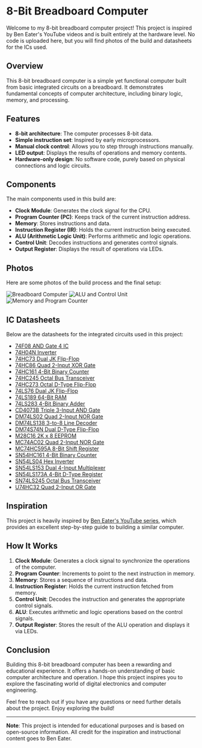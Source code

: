 # 8-Bit Breadboard Computer

Welcome to my 8-bit breadboard computer project! This project is inspired by Ben Eater's YouTube videos and is built entirely at the hardware level. No code is uploaded here, but you will find photos of the build and datasheets for the ICs used.

## Overview

This 8-bit breadboard computer is a simple yet functional computer built from basic integrated circuits on a breadboard. It demonstrates fundamental concepts of computer architecture, including binary logic, memory, and processing.

## Features

- **8-bit architecture**: The computer processes 8-bit data.
- **Simple instruction set**: Inspired by early microprocessors.
- **Manual clock control**: Allows you to step through instructions manually.
- **LED output**: Displays the results of operations and memory contents.
- **Hardware-only design**: No software code, purely based on physical connections and logic circuits.

## Components

The main components used in this build are:

- **Clock Module**: Generates the clock signal for the CPU.
- **Program Counter (PC)**: Keeps track of the current instruction address.
- **Memory**: Stores instructions and data.
- **Instruction Register (IR)**: Holds the current instruction being executed.
- **ALU (Arithmetic Logic Unit)**: Performs arithmetic and logic operations.
- **Control Unit**: Decodes instructions and generates control signals.
- **Output Register**: Displays the result of operations via LEDs.

## Photos

Here are some photos of the build process and the final setup:

![Breadboard Computer](photos/20240305_210347.jpg)
![ALU and Control Unit](photos/20240121_183509.jpg)
![Memory and Program Counter](photos/20240121_183015.jpg)

## IC Datasheets

Below are the datasheets for the integrated circuits used in this project:

- [74F08 AND Gate 4 IC](datasheets/74F08_AND_GATE_4_IC.PDF)
- [74H04N Inverter](datasheets/74H04N_INVERTER.PDF)
- [74HC73 Dual JK Flip-Flop](datasheets/74HC73.PDF)
- [74HC86 Quad 2-Input XOR Gate](datasheets/74HC86_XOR_GATE_4_IC.PDF)
- [74HC161 4-Bit Binary Counter](datasheets/74HC161.PDF)
- [74HC245 Octal Bus Transceiver](datasheets/74HC245.PDF)
- [74HC273 Octal D-Type Flip-Flop](datasheets/74HC273.PDF)
- [74LS76 Dual JK Flip-Flop](datasheets/74LS76.PDF)
- [74LS189 64-Bit RAM](datasheets/74LS189.PDF)
- [74LS283 4-Bit Binary Adder](datasheets/74LS283.PDF)
- [CD4073B Triple 3-Input AND Gate](datasheets/CD4073B.PDF)
- [DM74LS02 Quad 2-Input NOR Gate](datasheets/DM74LS02.PDF)
- [DM74LS138 3-to-8 Line Decoder](datasheets/DM74LS138.PDF)
- [DM74S74N Dual D-Type Flip-Flop](datasheets/DM74S74N.PDF)
- [M28C16 2K x 8 EEPROM](datasheets/M28C16.PDF)
- [MC74AC02 Quad 2-Input NOR Gate](datasheets/MC74AC02_NOR_GATE_4_IC.PDF)
- [MC74HC595A 8-Bit Shift Register](datasheets/MC74HC595A.PDF)
- [SN54HC161 4-Bit Binary Counter](datasheets/SN54HC161.PDF)
- [SN54LS04 Hex Inverter](datasheets/SN54LS04.PDF)
- [SN54LS153 Dual 4-Input Multiplexer](datasheets/SN54LS153.PDF)
- [SN54LS173A 4-Bit D-Type Register](datasheets/SN54LS173A.PDF)
- [SN74LS245 Octal Bus Transceiver](datasheets/SN74LS245.PDF)
- [U74HC32 Quad 2-Input OR Gate](datasheets/U74HC32_OR_GATE_4_IC.PDF)
## Inspiration

This project is heavily inspired by [Ben Eater's YouTube series](https://www.youtube.com/playlist?list=PLowKtXNTBypGqImE405J2565dvjafglHU), which provides an excellent step-by-step guide to building a similar computer.

## How It Works

1. **Clock Module**: Generates a clock signal to synchronize the operations of the computer.
2. **Program Counter**: Increments to point to the next instruction in memory.
3. **Memory**: Stores a sequence of instructions and data.
4. **Instruction Register**: Holds the current instruction fetched from memory.
5. **Control Unit**: Decodes the instruction and generates the appropriate control signals.
6. **ALU**: Executes arithmetic and logic operations based on the control signals.
7. **Output Register**: Stores the result of the ALU operation and displays it via LEDs.

## Conclusion

Building this 8-bit breadboard computer has been a rewarding and educational experience. It offers a hands-on understanding of basic computer architecture and operation. I hope this project inspires you to explore the fascinating world of digital electronics and computer engineering.

Feel free to reach out if you have any questions or need further details about the project. Enjoy exploring the build!

---

**Note**: This project is intended for educational purposes and is based on open-source information. All credit for the inspiration and instructional content goes to Ben Eater.

